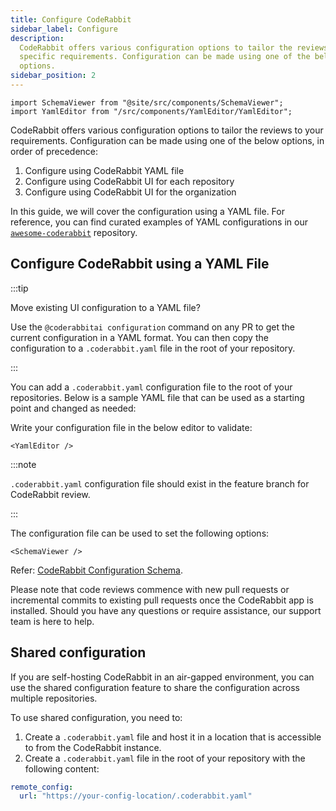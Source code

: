 ```yaml
---
title: Configure CodeRabbit
sidebar_label: Configure
description:
  CodeRabbit offers various configuration options to tailor the reviews to your
  specific requirements. Configuration can be made using one of the below
  options.
sidebar_position: 2
---
```


```mdx-code-block
import SchemaViewer from "@site/src/components/SchemaViewer";
import YamlEditor from "/src/components/YamlEditor/YamlEditor";
```

CodeRabbit offers various configuration options to tailor the reviews to your
requirements. Configuration can be made using one of the below options, in order
of precedence:

1. Configure using CodeRabbit YAML file
2. Configure using CodeRabbit UI for each repository
3. Configure using CodeRabbit UI for the organization

In this guide, we will cover the configuration using a YAML file. For reference, you can find curated examples of YAML configurations in our [`awesome-coderabbit`](https://github.com/coderabbitai/awesome-coderabbit) repository.

## Configure CodeRabbit using a YAML File

:::tip

Move existing UI configuration to a YAML file?

Use the `@coderabbitai configuration` command on any PR to get the current
configuration in a YAML format. You can then copy the configuration to a
`.coderabbit.yaml` file in the root of your repository.

:::

You can add a `.coderabbit.yaml` configuration file to the root of your
repositories. Below is a sample YAML file that can be used as a starting point
and changed as needed:

Write your configuration file in the below editor to validate:

```mdx-code-block
<YamlEditor />
```

:::note

`.coderabbit.yaml` configuration file should exist in the feature branch for CodeRabbit review.

:::

The configuration file can be used to set the following options:

```mdx-code-block
<SchemaViewer />
```

Refer:
[CodeRabbit Configuration Schema](https://storage.googleapis.com/coderabbit_public_assets/schema.v2.json).

Please note that code reviews commence with new pull requests or incremental
commits to existing pull requests once the CodeRabbit app is installed. Should
you have any questions or require assistance, our support team is here to help.

## Shared configuration

If you are self-hosting CodeRabbit in an air-gapped environment, you can use the
shared configuration feature to share the configuration across multiple repositories.

To use shared configuration, you need to:

1. Create a `.coderabbit.yaml` file and host it in a location that is accessible
   to from the CodeRabbit instance.
2. Create a `.coderabbit.yaml` file in the root of your repository with the
   following content:

```yaml
remote_config:
  url: "https://your-config-location/.coderabbit.yaml"
```
